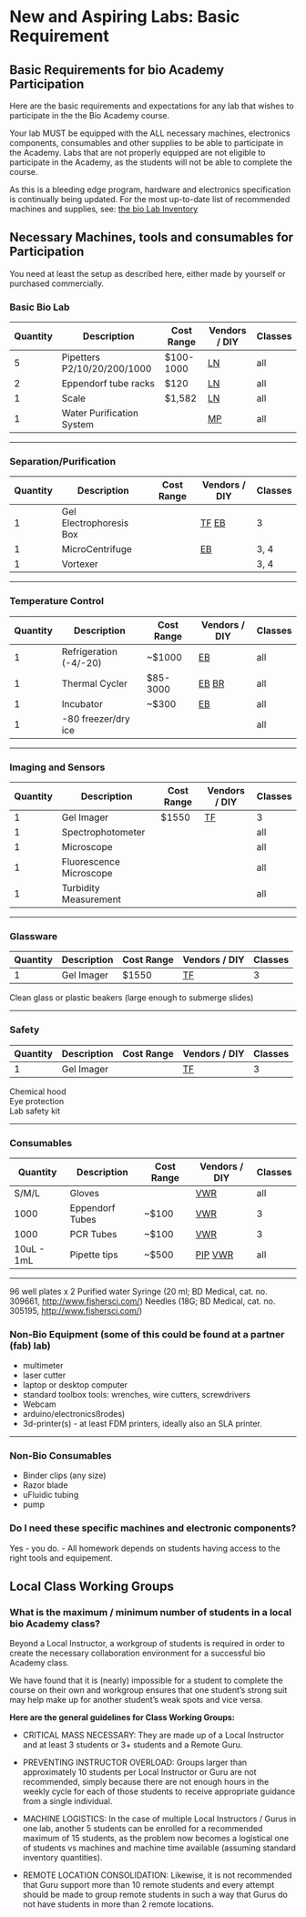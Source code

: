# New and Aspiring Labs: Basic Requirement

## Basic Requirements for bio Academy Participation

Here are the basic requirements and expectations for any lab that wishes to participate in the the Bio Academy course.

Your lab MUST be equipped with the ALL necessary machines, electronics components, consumables and other supplies to be able to participate in the Academy. Labs that are not properly equipped are not eligible to participate in the Academy, as the students will not be able to complete the course.

As this is a bleeding edge program, hardware and electronics specification is continually being updated. For the most up-to-date list of recommended machines and supplies, see: [the bio Lab Inventory ](http://bio.academany.org/doc/inventory)

## Necessary Machines, tools and consumables for Participation

You need at least the setup as described here, either made by yourself or purchased commercially.

### Basic Bio Lab
|Quantity  | Description              | Cost Range  | Vendors / DIY                            | Classes  |
|---       | ---                      | ---         | ---                                  | ---      |
| 5         | Pipetters P2/10/20/200/1000  | $100-1000   | [LN](http://www.pipette.com/vwrpipettes?gclid=CNXDnO2bxscCFdKPHwodzesN1A)                                        | all      |
| 2         | Eppendorf tube racks         | $120        | [LN](http://www.pipette.com/public/Landing.aspx?lid=78&sbr=5165&sbn=Pipette.com%20Tube%20Racks%20and%20Holders)  | all      |
| 1         | Scale                        | $1,582      | [LN](http://www.pipette.com/Balances?sbr=3545&sbn=A&D%20FC-i%20Series%20Scale)                                  | all      |
| 1         | Water Purification System    |             | [MP](http://tinyurl.com/gw3xafv)                                                                                 | all      |

---------------------------
### Separation/Purification
|Quantity  | Description              | Cost Range  | Vendors / DIY                             | Classes  |
|---       | ---                      | ---         | ---                                  | ---      |
| 1         | Gel Electrophoresis Box  |             | [TF](http://tiny.cc/gelelectbox) [EB](http://tinyurl.com/gsgh5wp)   | 3        |
| 1         | MicroCentrifuge          |             | [EB](http://www.ebay.com/bhp/microcentrifuge)                       |                           3, 4     |
| 1         | Vortexer                 |             |                                                                      |                           3, 4     |

-------------------------
### Temperature Control
|Quantity  | Description              | Cost Range  | Vendors   / DIY                           | Classes  |
|---       | ---                      | ---         | ---                                  | ---      |
| 1 | Refrigeration (-4/-20)  | ~$1000      | [EB](http://tinyurl.com/zrflska)                                                      | all      |
| 1         | Thermal Cycler          | $85-3000    | [EB](http://www.ebay.com/bhp/thermal-cycler) [BR](http://tinyurl.com/gl9eyht)  | all      |
| 1         | Incubator               | ~$300       | [EB](http://tinyurl.com/jea464z)                                                                       | all      |
| 1         | -80 freezer/dry ice     |                                                                                             |                           | all      |


---------------
### Imaging and Sensors
|Quantity  | Description              | Cost Range  | Vendors  / DIY                            | Classes  |
|---       | ---                      | ---         | ---                                  | ---      |
| 1         | Gel Imager               |  $1550      | [TF](http://tinyurl.com/gelimager) | 3        |
| 1         | Spectrophotometer        |             |        | all      |
| 1         | Microscope               |             |                       | all      |
| 1         | Fluorescence Microscope  |             |                    | all      |
| 1         | Turbidity Measurement    |             |                                 | all      |

---------------------------
### Glassware
|Quantity  | Description              | Cost Range  | Vendors  / DIY                            | Classes  |
|---       | ---                      | ---         | ---                                  | ---      |
| 1         | Gel Imager  |   $1550    | [TF](http://tinyurl.com/gelimager)              | 3      |

Clean glass or plastic beakers (large enough to submerge slides)

---------------------------
### Safety
|Quantity  | Description              | Cost Range  | Vendors  / DIY                            | Classes  |
|---       | ---                      | ---         | ---                                  | ---      |
| 1         | Gel Imager  |      | [TF](http://tinyurl.com/gelimager)             | 3      |

Chemical hood   
Eye protection   
Lab safety kit   

---------------------------
### Consumables
|Quantity  | Description              | Cost Range  | Vendors   / DIY                           | Classes  |
|---       | ---                      | ---         | ---                                  | ---      |
| S/M/L     | Gloves  |       | [VWR](https://us.vwr.com/store/catalog/product.jsp?product_id=4547294)            | all      |
| 1000         | Eppendorf Tubes  |   ~$100    | [VWR](http://tinyurl.com/gs86ntt)             | 3      |
| 1000         | PCR Tubes  |  ~$100     | [VWR](http://tinyurl.com/hq5zb2s)              | 3      |
| 10uL - 1mL         | Pipette tips  |  ~$500     | [PIP](http://www.pipette.com/BulkTips) [VWR](http://tinyurl.com/godhvcq)              | all      |

---------------------------

96 well plates x 2
Purified water
Syringe (20 ml; BD Medical, cat. no. 309661, http://www.fishersci.com/)
Needles (18G; BD Medical, cat. no. 305195, http://www.fishersci.com/)


### Non-Bio Equipment (some of this could be found at a partner (fab) lab)
* multimeter
* laser cutter
* laptop or desktop computer
* standard toolbox tools: wrenches, wire cutters, screwdrivers
* Webcam
* arduino/electronicsßrodes)
* 3d-printer(s) - at least FDM printers, ideally also an SLA printer.

-----------------------
### Non-Bio Consumables
* Binder clips (any size)
* Razor blade
* uFluidic tubing
* pump

### Do I need these specific machines and electronic components?

Yes - you do. - All homework depends on students having access to the right tools and equipement.


## Local Class Working Groups

### What is the maximum / minimum number of students in a local bio Academy class?

Beyond a Local Instructor, a workgroup of students is required in order to create the necessary collaboration environment for a successful bio Academy class.

We have found that it is (nearly) impossible for a student to complete the course on their own and workgroup ensures that one student’s strong suit may help make up for another student’s weak spots and vice versa.

**Here are the general guidelines for Class Working Groups:**

* CRITICAL MASS NECESSARY: They are made up of a Local Instructor and at least 3 students or 3+ students and a Remote Guru.

* PREVENTING INSTRUCTOR OVERLOAD: Groups larger than approximately 10 students per Local Instructor or Guru are not recommended, simply because there are not enough hours in the weekly cycle for each of those students to receive appropriate guidance from a single individual.

* MACHINE LOGISTICS: In the case of multiple Local Instructors / Gurus in one lab, another 5 students can be enrolled for a recommended maximum of 15 students, as the problem now becomes a logistical one of students vs machines and machine time available (assuming standard inventory quantities).

* REMOTE LOCATION CONSOLIDATION: Likewise, it is not recommended that Guru support more than 10 remote students and every attempt should be made to group remote students in such a way that Gurus do not have students in more than 2 remote locations.   
